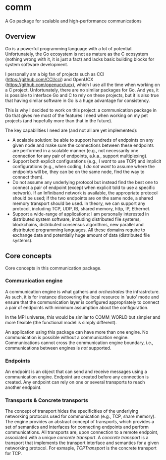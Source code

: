 # comm
A Go package for scalable and high-performance communications

## Overview

Go is a powerful programming language with a lot of potential. Unfortunately,
the Go ecosystem is not as mature as the C ecosystem (nothing wrong with it,
it is just a fact) and lacks basic building blocks for system software
development.

I personally am a big fan of projects such as CCI (https://github.com/CCI/cci)
and OpenUCX (https://github.com/openucx/ucx), which I use all the time when
working on a C project. Unfortunately, there are no similar packages for Go.
And yes, it is possible to interface Go and C to rely on these projects, but
it is also true that having similar software in Go is a huge advantage for
consistency.

This is why I decided to work on this project: a communication package in Go
that gives me most of the features I need when working on my pet projects
(and hopefully more than that in the future).

The key capabilities I need are (and not all are yet implemented):
- A scalable solution: be able to support hundreds of endpoints on any
given node and make sure the connections between these endpoints are
performed in a scalable manner (e.g., not necessarily one connection
for any pair of endpoints, a.k.a., support multiplexing).
- Support both explicit configurations (e.g., I *want* to use TCP) and
implicit configurations (e.g., when coding, I *do not want* to assume
where the endpoints will be, they can be on the same node, find the
way to connect them).
- Do not assume any underlying protocol but instead find the best one
to connect a pair of endpoint (except when explicit told to use a
specific network). If an Infiniband network is available,
the appropriate protocol should be used; if the two endpoints are on
the same node, a shared memory transport should be used. In theory,
we can support any protocol, including TCP, UDP, IB, shared memory,
http, IP, Ethernet.
- Support a wide-range of applications: I am personally interested
in distributed system software, including distributed file systems,
blockchains, distributed consensus algorithms, new parallel and
distributed programming languages. All these domains require to
exchange data and potentially huge amount of data (distributed
file systems).

## Core concepts

Core concepts in this communication package.

### Communication engine

A communication engine is what gathers and *orchestrates* the infrastrcture.
As such, it is for instance discovering the local resource in 'auto' mode
and ensure that the communication layer is configured appropriately to
connect a pair of endpoints with minimum assumption about the configuration.

In the MPI universe, this would be similar to COMM_WORLD but simpler and
more flexible (the functional model is simply different).

An application using this package can have more than one engine. No
communication is possible without a communication engine. Communications
cannot cross the communication engine boundary, i.e., communications
between engines is *not* supported.

### Endpoints

An endpoint is an object that can send and receive messages using a
communication engine. Endpoint are created before any connection is
created. Any endpoint can rely on one or several transports to reach
another endpoint.

### Transports & Concrete transports

The concept of transport hides the specificities of the underlying
networking protocols used for communication (e.g., TCP, share memory).
The engine provides an abstract concept of transports, which provides
a set of semantics and interfaces for connecting endpoints and perform
communications. All transports are, upon connection to a remote endpoint,
associated with a unique *concrete transport*. A *concrete transport* is
a transport that implements the transport interface and semantics for 
a given networking protocol. For exmaple, *TCPTransport* is the concrete
transport for TCP.


